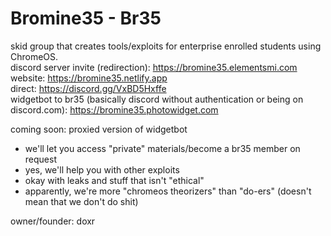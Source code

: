# Bromine35 - Br35

skid group that creates tools/exploits for enterprise enrolled students using ChromeOS. <br>
discord server invite (redirection): https://bromine35.elementsmi.com <br>
website: https://bromine35.netlify.app <br>
direct: https://discord.gg/VxBD5Hxffe <br>
widgetbot to br35 (basically discord without authentication or being on discord.com): https://bromine35.photowidget.com <br>

coming soon: proxied version of widgetbot


- we'll let you access "private" materials/become a br35 member on request
- yes, we'll help you with other exploits
- okay with leaks and stuff that isn't "ethical"
- apparently, we're more "chromeos theorizers" than "do-ers" (doesn't mean that we don't do shit)

owner/founder: doxr
